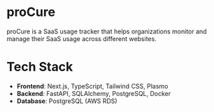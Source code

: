 # proCure

proCure is a SaaS usage tracker that helps organizations monitor and manage their SaaS usage across different websites.

# Tech Stack

- **Frontend**: Next.js, TypeScript, Tailwind CSS, Plasmo
- **Backend**: FastAPI, SQLAlchemy, PostgreSQL, Docker
- **Database**: PostgreSQL (AWS RDS)